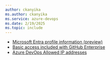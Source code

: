 ```yaml
---
author: ckanyika
ms.author: ckanyika
ms.service: azure-devops
ms.date: 2/19/2025
ms.topic: include
---
```


- [Microsoft Entra profile information (preview)](#microsoft-entra-profile-information-preview)
- [Basic access included with GitHub Enterprise](#basic-access-included-with-github-enterprise)
- [Azure DevOps Allowed IP addresses](#azure-devops-allowed-ip-addresses)